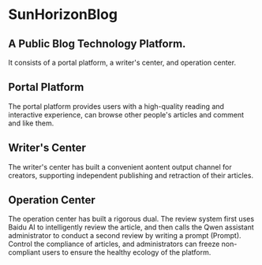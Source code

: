 # SunHorizonBlog

## A Public Blog Technology Platform.
It consists of a portal platform, a writer's center, and operation center.
## Portal Platform
The portal platform provides users with a high-quality reading and interactive experience, can browse other people's articles and comment and like them.
## Writer's Center
The writer's center has built a convenient aontent output channel for creators, supporting independent publishing and retraction of their articles.
## Operation Center
The operation center has built a rigorous dual. The review system first uses Baidu AI to intelligently review the article, and then calls the Qwen assistant administrator to conduct a second review by writing a prompt (Prompt). Control the compliance of articles, and administrators can freeze non-compliant users to ensure the healthy ecology of the platform.
